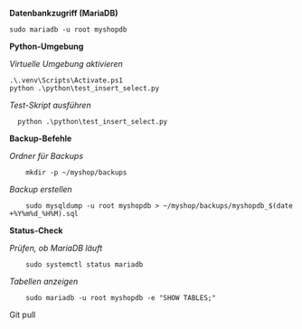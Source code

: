 


**Datenbankzugriff (MariaDB)**

    sudo mariadb -u root myshopdb 


**Python-Umgebung**

_Virtuelle Umgebung aktivieren_
  
    .\.venv\Scripts\Activate.ps1
    python .\python\test_insert_select.py

_Test-Skript ausführen_

      python .\python\test_insert_select.py

**Backup-Befehle**

_Ordner für Backups_
        
        mkdir -p ~/myshop/backups

_Backup erstellen_

        sudo mysqldump -u root myshopdb > ~/myshop/backups/myshopdb_$(date +%Y%m%d_%H%M).sql


**Status-Check**

_Prüfen, ob MariaDB läuft_

        sudo systemctl status mariadb

_Tabellen anzeigen_
        
        sudo mariadb -u root myshopdb -e "SHOW TABLES;"

Git pull



